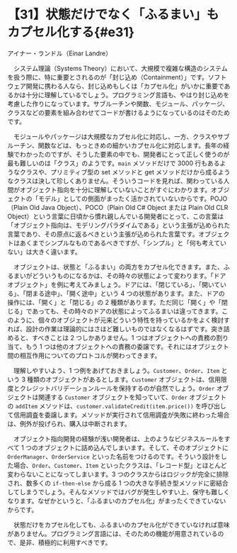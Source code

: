 # 【31】状態だけでなく「ふるまい」もカプセル化する{#e31}

<div class="author">アイナー・ランドル（Einar Landre）</div>

　システム理論（Systems Theory）において、大規模で複雑な構造のシステムを扱う際に、特に重要とされるのが「封じ込め（Containment）」です。ソフトウェア開発に携わる人なら、封じ込めもしくは「カプセル化」がいかに重要であるかは十分に理解しているでしょう。プログラミング言語も、やはり封じ込めを考慮した作りになっています。サブルーチンや関数、モジュール、パッケージ、クラスなどの要素を組み合わせてコードが書けるようになっているのはそのためです。

　モジュールやパッケージは大規模なカプセル化に対応し、一方、クラスやサブルーチン、関数などは、もっときめの細かいカプセル化に対応します。長年の経験でわかったのですが、そうした要素の中でも、開発者にとって正しく使うのが最も難しいのは「クラス」のようです。`main` メソッドだけで 3000 行もあるようなクラスや、プリミティブ型の set メソッドと get メソッドだけから成るようなクラスは決して珍しくありません。そういうコードを見れば、関わっている人間がオブジェクト指向を十分に理解していないことがすぐにわかります。オブジェクトの「モデル」としての側面がまったく活かされていないからです。POJO（Plain Old Java Object）、POCO（Plain Old C# Object または Plain Old CLR Object）という言葉に日頃から慣れ親しんでいる開発者にとって、この言葉は「オブジェクト指向は、モデリングパラダイムである」という主張が込められた言葉であり、その原点に返るべきという主張が込められた言葉です。オブジェクトはあくまでシンプルなものであるべきですが、「シンプル」と「何も考えていない」は大きく違います。

　オブジェクトは、状態と「ふるまい」の両方をカプセル化できます。また、ふるまいがどういうものになるかは、その時々の状態によって変わります。「ドアオブジェクト」を例に考えてみましょう。ドアには、「閉じている」、「開いている」、「閉まる途中」、「開く途中」という 4 つの状態があります。また、ドアの操作には、「開く」と「閉じる」の 2 種類があります。ただ同じ「開く」や「閉じる」であっても、その時々のドアの状態によってふるまいは違ってきます。このように、個々のオブジェクトが元来どういう特性を持っているかをよく検討すれば、設計の作業は理論的にはさほど難しいものではなくなるはずです。突き詰めると、すべきことは 2 つしかありません。1 つはオブジェクトへの責務の割り当て、もう 1 つは他のオブジェクトへの責務の委譲です。それにはオブジェクト間の相互作用についてのプロトコルが関わってきます。

　理解しやすいよう、1 つ例をあげておきましょう。`Customer`、`Order`、`Item` という 3 種類のオブジェクトがあるとします。`Customer` オブジェクトは、信用限度とクレジットバリデーションルールを保持するのが自然でしょう。`Order` オブジェクトは関連する `Customer` オブジェクトを知っていて、`Order` オブジェクトの `addItem` メソッドは、`customer.validateCredit(item.price())` を呼び出して信用調査を委譲します。メソッドが実行されて信用調査が失敗に終わった場合は、例外が投げられ、購入は中断されます。

　オブジェクト指向開発の経験が浅い開発者は、上のようなビジネスルールをすべて 1 つのオブジェクトに詰め込んでしまいます。そして、そのオブジェクトに `OrderManager`、`OrderService` といった名前をつけるのです。そういう設計をした場合、`Order`、`Customer`、`Item` といったクラスは、「レコード型」とほとんど変わらないことになってしまいます。3 つのクラスからはロジックが完全に排除され、数多くの `if-then-else` から成る 1 つの大きな手続き型メソッドに密結合してしまうでしょう。そんなメソッドではバグが発生しやすい上、保守も難しくなります。なぜかというと、「ふるまいのカプセル化」がまったくできていないからです。

　状態だけをカプセル化しても、ふるまいのカプセル化ができていなければ意味がありません。プログラミング言語には、そのための機能が用意されているので、是非、積極的に利用すべきです。
